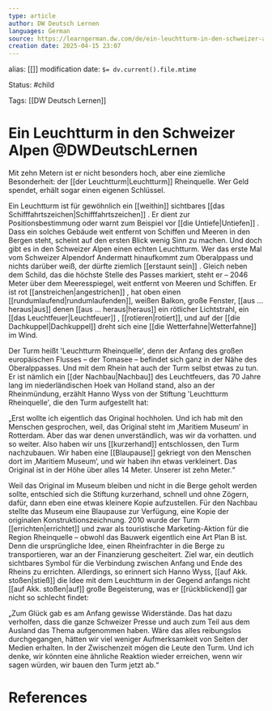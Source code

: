 ```yaml
---
type: article
author: DW Deutsch Lernen
languages: German
source: https://learngerman.dw.com/de/ein-leuchtturm-in-den-schweizer-alpen/l-55482976/lm
creation date: 2025-04-15 23:07
---
```

alias: [[]]
modification date: `$= dv.current().file.mtime`

Status: #child  

Tags: [[DW Deutsch Lernen]]

# Ein Leuchtturm in den Schweizer Alpen @DWDeutschLernen


Mit zehn Metern ist er nicht besonders hoch, aber eine ziemliche Besonderheit: der [[der Leuchtturm|Leuchtturm]]  Rheinquelle. Wer Geld spendet, erhält sogar einen eigenen Schlüssel.

Ein Leuchtturm ist für gewöhnlich ein [[weithin]] sichtbares [[das Schifffahrtszeichen|Schifffahrtszeichen]] . Er dient zur Positionsbestimmung oder warnt zum Beispiel vor [[die Untiefe|Untiefen]] . Dass ein solches Gebäude weit entfernt von Schiffen und Meeren in den Bergen steht, scheint auf den ersten Blick wenig Sinn zu machen. Und doch gibt es in den Schweizer Alpen einen echten Leuchtturm. Wer das erste Mal vom Schweizer Alpendorf Andermatt hinaufkommt zum Oberalppass und nichts darüber weiß, der dürfte ziemlich [[erstaunt sein]] . Gleich neben dem Schild, das die höchste Stelle des Passes markiert, steht er – 2046 Meter über dem Meeresspiegel, weit entfernt von Meeren und Schiffen. Er ist rot [[anstreichen|angestrichen]] , hat oben einen [[rundumlaufend|rundumlaufenden]], weißen Balkon, große Fenster, [[aus ... heraus|aus]] denen [[aus ... heraus|heraus]]  ein rötlicher Lichtstrahl, ein [[das Leuchtfeuer|Leuchtfeuer]] , [[rotieren|rotiert]], und auf der [[die Dachkuppel|Dachkuppel]] dreht sich eine [[die Wetterfahne|Wetterfahne]]  im Wind.

Der Turm heißt 'Leuchtturm Rheinquelle', denn der Anfang des großen europäischen Flusses – der Tomasee – befindet sich ganz in der Nähe des Oberalppasses. Und mit dem Rhein hat auch der Turm selbst etwas zu tun. Er ist nämlich ein [[der Nachbau|Nachbau]]  des Leuchtfeuers, das 70 Jahre lang im niederländischen Hoek van Holland stand, also an der Rheinmündung, erzählt Hanno Wyss von der Stiftung 'Leuchtturm Rheinquelle', die den Turm aufgestellt hat:

„Erst wollte ich eigentlich das Original hochholen. Und ich hab mit den Menschen gesprochen, weil, das Original steht im ‚Maritiem Museum‘ in Rotterdam. Aber das war denen unverständlich, was wir da vorhatten. und so weiter. Also haben wir uns [[kurzerhand]] entschlossen, den Turm nachzubauen. Wir haben eine [[Blaupause]] gekriegt von den Menschen dort im ‚Maritiem Museum‘, und wir haben ihn etwas verkleinert. Das Original ist in der Höhe über alles 14 Meter. Unserer ist zehn Meter.“

Weil das Original im Museum bleiben und nicht in die Berge geholt werden sollte, entschied sich die Stiftung kurzerhand, schnell und ohne Zögern, dafür, dann eben eine etwas kleinere Kopie aufzustellen. Für den Nachbau stellte das Museum eine Blaupause zur Verfügung, eine Kopie der originalen Konstruktionszeichnung. 2010 wurde der Turm [[errichten|errichtet]]  und zwar als touristische Marketing-Aktion für die Region Rheinquelle – obwohl das Bauwerk eigentlich eine Art Plan B ist. Denn die ursprüngliche Idee, einen Rheinfrachter in die Berge zu transportieren, war an der Finanzierung gescheitert. Ziel war, ein deutlich sichtbares Symbol für die Verbindung zwischen Anfang und Ende des Rheins zu errichten. Allerdings, so erinnert sich Hanno Wyss, [[auf Akk. stoßen|stieß]] die Idee mit dem Leuchtturm in der Gegend anfangs nicht [[auf Akk. stoßen|auf]] große Begeisterung, was er [[rückblickend]] gar nicht so schlecht findet:

„Zum Glück gab es am Anfang gewisse Widerstände. Das hat dazu verholfen, dass die ganze Schweizer Presse und auch zum Teil aus dem Ausland das Thema aufgenommen haben. Wäre das alles reibungslos durchgegangen, hätten wir viel weniger Aufmerksamkeit von Seiten der Medien erhalten. In der Zwischenzeit mögen die Leute den Turm. Und ich denke, wir könnten eine ähnliche Reaktion wieder erreichen, wenn wir sagen würden, wir bauen den Turm jetzt ab.“











# References
